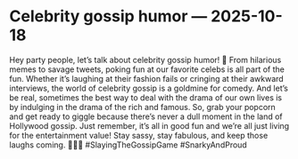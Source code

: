# Celebrity gossip humor — 2025-10-18

Hey party people, let’s talk about celebrity gossip humor! 🌟 From hilarious memes to savage tweets, poking fun at our favorite celebs is all part of the fun. Whether it’s laughing at their fashion fails or cringing at their awkward interviews, the world of celebrity gossip is a goldmine for comedy. And let’s be real, sometimes the best way to deal with the drama of our own lives is by indulging in the drama of the rich and famous. So, grab your popcorn and get ready to giggle because there’s never a dull moment in the land of Hollywood gossip. Just remember, it’s all in good fun and we’re all just living for the entertainment value! Stay sassy, stay fabulous, and keep those laughs coming. 💁‍♀️✨ #SlayingTheGossipGame #SnarkyAndProud